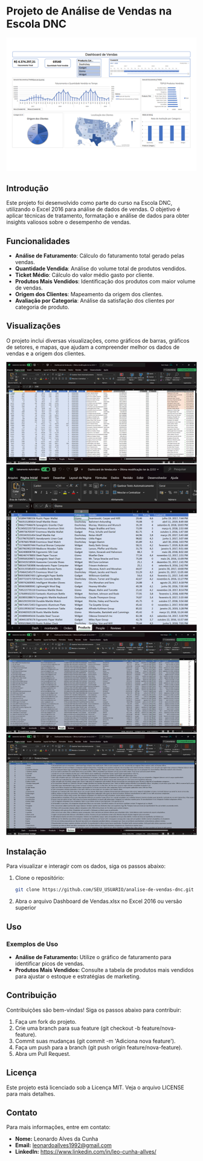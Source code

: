 # Projeto de Análise de Vendas na Escola DNC

![Dashboard de Vendas](./assets/img/dash-final.png)

## Introdução

Este projeto foi desenvolvido como parte do curso na Escola DNC, utilizando o Excel 2016 para análise de dados de vendas. O objetivo é aplicar técnicas de tratamento, formatação e análise de dados para obter insights valiosos sobre o desempenho de vendas.

## Funcionalidades

- **Análise de Faturamento**: Cálculo do faturamento total gerado pelas vendas.
- **Quantidade Vendida**: Análise do volume total de produtos vendidos.
- **Ticket Médio**: Cálculo do valor médio gasto por cliente.
- **Produtos Mais Vendidos**: Identificação dos produtos com maior volume de vendas.
- **Origem dos Clientes**: Mapeamento da origem dos clientes.
- **Avaliação por Categoria**: Análise da satisfação dos clientes por categoria de produto.

## Visualizações

O projeto inclui diversas visualizações, como gráficos de barras, gráficos de setores, e mapas, que ajudam a compreender melhor os dados de vendas e a origem dos clientes.

![Orders](./assets/img/Orders.png)
![Products](./assets/img/Products.png)
![People](./assets/img/People.png)
![Reviews](./assets/img/Reviews.png)

## Instalação

Para visualizar e interagir com os dados, siga os passos abaixo:

1. Clone o repositório:
   ```sh
   git clone https://github.com/SEU_USUARIO/analise-de-vendas-dnc.git

2. Abra o arquivo Dashboard de Vendas.xlsx no Excel 2016 ou versão superior

## Uso

### Exemplos de Uso

- **Análise de Faturamento:** Utilize o gráfico de faturamento para identificar picos de vendas.
- **Produtos Mais Vendidos:** Consulte a tabela de produtos mais vendidos para ajustar o estoque e estratégias de marketing.

## Contribuição

Contribuições são bem-vindas! Siga os passos abaixo para contribuir:

1. Faça um fork do projeto.
2. Crie uma branch para sua feature (git checkout -b feature/nova-feature).
3. Commit suas mudanças (git commit -m 'Adiciona nova feature').
4. Faça um push para a branch (git push origin feature/nova-feature).
5. Abra um Pull Request.

## Licença
Este projeto está licenciado sob a Licença MIT. Veja o arquivo LICENSE para mais detalhes.

## Contato
Para mais informações, entre em contato:

- **Nome:** Leonardo Alves da Cunha
- **Email:** <leonardoallves1992@gmail.com>
- **LinkedIn:** <https://www.linkedin.com/in/leo-cunha-allves/>